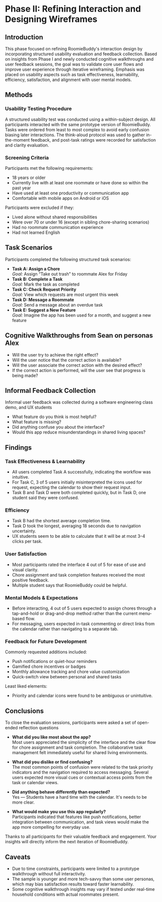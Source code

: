 # Phase II: Refining Interaction and Designing Wireframes

## Introduction

This phase focused on refining RoomieBuddy's interaction design by incorporating structured usability evaluation and feedback collection. Based on insights from Phase I and newly conducted cognitive walkthroughs and user feedback sessions, the goal was to validate core user flows and improve user experience through iterative wireframing. Emphasis was placed on usability aspects such as task effectiveness, learnability, efficiency, satisfaction, and alignment with user mental models.

## Methods

### Usability Testing Procedure

A structured usability test was conducted using a within-subject design. All participants interacted with the same prototype version of RoomieBuddy. Tasks were ordered from least to most complex to avoid early confusion biasing later interactions. The think-aloud protocol was used to gather in-the-moment feedback, and post-task ratings were recorded for satisfaction and clarity evaluation.

### Screening Criteria

Participants met the following requirements:

- 18 years or older  
- Currently live with at least one roommate or have done so within the past year  
- Have used at least one productivity or communication app  
- Comfortable with mobile apps on Android or iOS  

Participants were excluded if they:

- Lived alone without shared responsibilities  
- Were over 70 or under 16 (except in sibling chore-sharing scenarios)  
- Had no roommate communication experience  
- Had not learned English  

## Task Scenarios

Participants completed the following structured task scenarios:

- **Task A: Assign a Chore**  
  _Goal:_ Assign “Take out trash” to roommate Alex for Friday  
- **Task B: Complete a Task**  
  _Goal:_ Mark the task as completed  
- **Task C: Check Request Priority**  
  _Goal:_ View which requests are most urgent this week  
- **Task D: Message a Roommate**  
  _Goal:_ Send a message about an overdue task  
- **Task E: Suggest a New Feature**  
  _Goal:_ Imagine the app has been used for a month, and suggest a new feature  

## Cognitive Walkthroughs from Sean on personas Alex

- Will the user try to achieve the right effect?  
- Will the user notice that the correct action is available?  
- Will the user associate the correct action with the desired effect?  
- If the correct action is performed, will the user see that progress is being made?

## Informal Feedback Collection

Informal user feedback was collected during a software engineering class demo, and UX students
- What feature do you think is most helpful?  
- What feature is missing?  
- Did anything confuse you about the interface?  
- Would this app reduce misunderstandings in shared living spaces?

## Findings

### Task Effectiveness & Learnability

- All users completed Task A successfully, indicating the workflow was intuitive.  
- For Task C, 3 of 5 users initially misinterpreted the icons used for request, expecting the calendar to show their request input.
- Task B and Task D were both completed quickly, but in Task D, one student said they were confused.

### Efficiency

- Task B had the shortest average completion time.
- Task D took the longest, averaging 18 seconds due to navigation uncertainty.  
- UX students seem to be able to calculate that it will be at most 3–4 clicks per task.

### User Satisfaction

- Most participants rated the interface 4 out of 5 for ease of use and visual clarity.  
- Chore assignment and task completion features received the most positive feedback.  
- Multiple student says that RoomieBuddy could be helpful.

### Mental Models & Expectations

- Before interacting, 4 out of 5 users expected to assign chores through a tap-and-hold or drag-and-drop method rather than the current menu-based flow.  
- For messaging, users expected in-task commenting or direct links from the calendar rather than navigating to a separate tab.

### Feedback for Future Development

Commonly requested additions included:

- Push notifications or quiet-hour reminders  
- Gamified chore incentives or badges  
- Monthly allowance tracking and chore value customization  
- Quick-switch view between personal and shared tasks  

Least liked elements:

- Priority and calendar icons were found to be ambiguous or unintuitive.

## Conclusions

To close the evaluation sessions, participants were asked a set of open-ended reflection questions

- **What did you like most about the app?**  
  Most users appreciated the simplicity of the interface and the clear flow for chore assignment and task completion. The collaborative task management felt immediately useful for shared living environments.

- **What did you dislike or find confusing?**  
  The most common points of confusion were related to the task priority indicators and the navigation required to access messaging. Several users expected more visual cues or contextual access points from the task or calendar views.

- **Did anything behave differently than expected?**  
  Yes — Students have a hard time with the calendar. It's needs to be more clear. 

- **What would make you use this app regularly?**  
  Participants indicated that features like push notifications, better integration between communication, and task views would make the app more compelling for everyday use.

Thanks to all participants for their valuable feedback and engagement. Your insights will directly inform the next iteration of RoomieBuddy.

## Caveats

- Due to time constraints, participants were limited to a prototype walkthrough without full interactivity.
- The sample is younger and more tech-savvy than some user personas, which may bias satisfaction results toward faster learnability.  
- Some cognitive walkthrough insights may vary if tested under real-time household conditions with actual roommates present.
  

